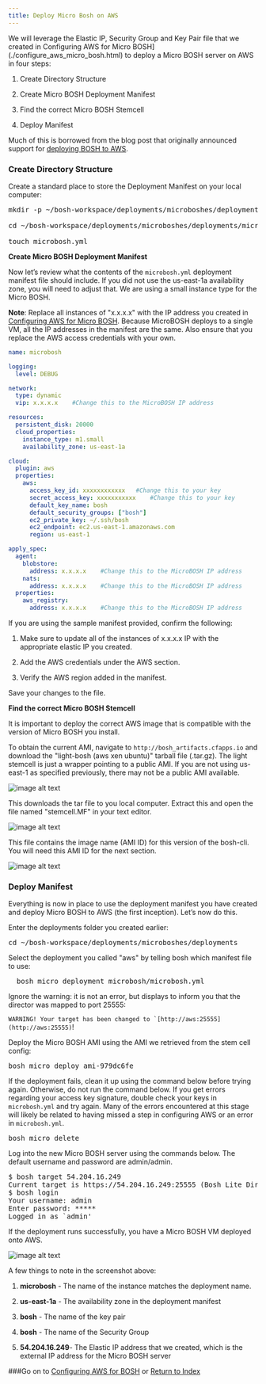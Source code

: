 ```yaml
---
title: Deploy Micro Bosh on AWS
---
```


We will leverage the Elastic IP, Security Group and Key Pair file that we created in Configuring AWS for Micro BOSH](./configure_aws_micro_bosh.html) to deploy a Micro BOSH server on AWS in four steps:

1. Create Directory Structure

2. Create Micro BOSH Deployment Manifest

3. Find the correct Micro BOSH Stemcell

4. Deploy Manifest

Much of this is borrowed from the blog post that originally announced support for [deploying BOSH to AWS](http://blog.cloudfoundry.com/2012/09/06/deploying-to-aws-using-cloud-foundry-bosh/).

### Create Directory Structure

Create a standard place to store the Deployment Manifest on your local computer:

<pre class="terminal">
mkdir -p ~/bosh-workspace/deployments/microboshes/deployments/microbosh

cd ~/bosh-workspace/deployments/microboshes/deployments/microbosh

touch microbosh.yml
</pre>

**Create Micro BOSH Deployment Manifest**

Now let’s review what the contents of the `microbosh.yml` deployment
manifest file should include. If you did not use the us-east-1a
availability zone, you will need to adjust that. We are using a small instance type for the Micro BOSH.

**Note**: Replace all instances of "x.x.x.x" with
the IP address you created in [Configuring AWS for Micro BOSH](./configure_aws_micro_bosh.html). Because MicroBOSH deploys to a single VM,
all the IP addresses in the manifest are the same. Also ensure that you replace
the AWS access credentials with your own.

~~~yaml
name: microbosh

logging:
  level: DEBUG

network:
  type: dynamic
  vip: x.x.x.x    #Change this to the MicroBOSH IP address

resources:
  persistent_disk: 20000
  cloud_properties:
    instance_type: m1.small
    availability_zone: us-east-1a

cloud:
  plugin: aws
  properties:
    aws:
      access_key_id: xxxxxxxxxxxx	#Change this to your key
      secret_access_key: xxxxxxxxxxx	#Change this to your key
      default_key_name: bosh
      default_security_groups: ["bosh"]
      ec2_private_key: ~/.ssh/bosh
      ec2_endpoint: ec2.us-east-1.amazonaws.com
      region: us-east-1

apply_spec:
  agent:
    blobstore:
      address: x.x.x.x    #Change this to the MicroBOSH IP address
    nats:
      address: x.x.x.x    #Change this to the MicroBOSH IP address
  properties:
    aws_registry:
      address: x.x.x.x    #Change this to the MicroBOSH IP address
~~~

If you are using the sample manifest provided, confirm the following:

1. Make sure to update all of the instances of x.x.x.x IP with the appropriate elastic IP you created.

2. Add the AWS credentials under the AWS section.

3. Verify the AWS region added in the manifest.

Save your changes to the file.

**Find the correct Micro BOSH Stemcell**

It is important to deploy the correct AWS image that is compatible
with the version of Micro BOSH you install.

To obtain the current AMI, navigate to `http://bosh_artifacts.cfapps.io` and download the "light-bosh (aws xen ubuntu)" tarball file
(.tar.gz). The light stemcell is just a wrapper pointing to a public
AMI. If you are not using us-east-1 as specified previously, there
may not be a public AMI available.

![image alt text](ec2/image_14.png)

This downloads the tar file to you local computer. Extract this
and open the file named "stemcell.MF" in your text editor.

![image alt text](ec2/image_15.png)

This file contains the image name (AMI ID) for this version of the
bosh-cli. You will need this AMI ID for the next section.

![image alt text](ec2/image_16.png)

### Deploy Manifest

Everything is now in place to use the deployment manifest you have
created and deploy Micro BOSH to AWS (the first inception). Let’s now
do this.

Enter the deployments folder you created earlier:

<pre class="terminal">
cd ~/bosh-workspace/deployments/microboshes/deployments
</pre>

Select the deployment you called "aws" by telling bosh which manifest file to use:

<pre class="terminal">
  bosh micro deployment microbosh/microbosh.yml
</pre>

Ignore the warning: it is not an error, but displays to inform you that the director was mapped to port 25555:

  ``WARNING! Your target has been changed to `[http://aws:25555](http://aws:25555)``!

Deploy the Micro BOSH AMI using the AMI we retrieved from the stem cell config:

<pre class="terminal">
bosh micro deploy ami-979dc6fe
</pre>

If the deployment fails, clean it up using the command below before
trying again. Otherwise, do not run the command below. If you get errors regarding your access key signature, double check your keys in
`microbosh.yml` and try again. Many of the errors encountered at this
stage will likely be related to having missed a step in configuring AWS or an error in `microbosh.yml`.

<pre class="terminal">
bosh micro delete
</pre>

Log into the new Micro BOSH server using the commands below. The default username and password are admin/admin.

<pre class="terminal">
$ bosh target 54.204.16.249
Current target is https://54.204.16.249:25555 (Bosh Lite Director)
$ bosh login
Your username: admin
Enter password: *****
Logged in as `admin'
</pre>

If the deployment runs successfully, you have a Micro BOSH VM deployed onto AWS.

![image alt text](ec2/image_17.png)

A few things to note in the screenshot above:

1. **microbosh** - The name of the instance matches the deployment name.

2. **us-east-1a** - The availability zone in the deployment manifest

3. **bosh** - The name of the key pair

4. **bosh** - The name of the Security Group

5. **54.204.16.249**- The Elastic IP address that we created, which
is the external IP address for the Micro BOSH server

###Go on to [Configuring AWS for BOSH](./configure_aws_bosh.html) or [Return to Index](./index.html)